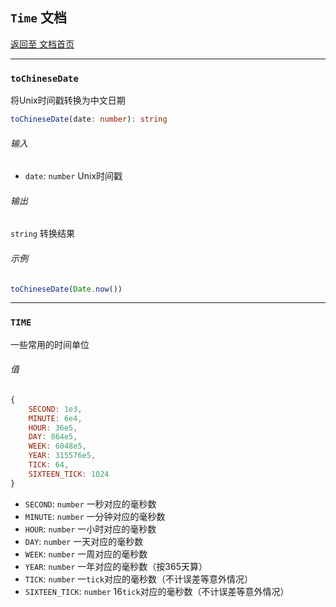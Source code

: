 ## `Time` 文档
[返回至 文档首页](./index.md)
***
### `toChineseDate`
将Unix时间戳转换为中文日期
```typescript
toChineseDate(date: number): string
```
###### 输入
- `date`: `number` Unix时间戳
###### 输出
`string` 转换结果
###### 示例
```javascript
toChineseDate(Date.now())
```
***
### `TIME`
一些常用的时间单位
###### 值
```javascript
{
    SECOND: 1e3,
    MINUTE: 6e4,
    HOUR: 36e5,
    DAY: 864e5,
    WEEK: 6048e5,
    YEAR: 315576e5,
    TICK: 64,
    SIXTEEN_TICK: 1024
}
```
- `SECOND`: `number` 一秒对应的毫秒数
- `MINUTE`: `number` 一分钟对应的毫秒数
- `HOUR`: `number` 一小时对应的毫秒数
- `DAY`: `number` 一天对应的毫秒数
- `WEEK`: `number` 一周对应的毫秒数
- `YEAR`: `number` 一年对应的毫秒数（按365天算）
- `TICK`: `number` 一`tick`对应的毫秒数（不计误差等意外情况）
- `SIXTEEN_TICK`: `number` 16`tick`对应的毫秒数（不计误差等意外情况）